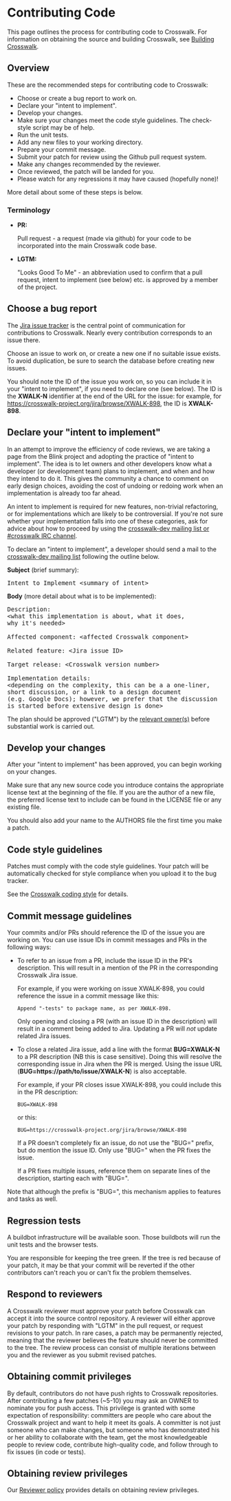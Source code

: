 # Contributing Code
This page outlines the process for contributing code to Crosswalk. For information on obtaining the source and building Crosswalk, see [Building Crosswalk](#contribute/building_crosswalk).

## Overview
These are the recommended steps for contributing code to Crosswalk:

* Choose or create a bug report to work on.
* Declare your "intent to implement".
* Develop your changes.
* Make sure your changes meet the code style guidelines. The check-style script may be of help.
* Run the unit tests.
* Add any new files to your working directory.
* Prepare your commit message.
* Submit your patch for review using the Github pull request system.
* Make any changes recommended by the reviewer.
* Once reviewed, the patch will be landed for you.
* Please watch for any regressions it may have caused (hopefully none)!

More detail about some of these steps is below.

### Terminology

*   **PR:**

    Pull request - a request (made via github) for your code to be incorporated into the main Crosswalk code base.

*   **LGTM:**

    "Looks Good To Me" - an abbreviation used to confirm that a pull request, intent to implement (see below) etc. is approved by a member of the project.

## Choose a bug report

The [Jira issue tracker](https://crosswalk-project.org/jira/) is the central point of communication for contributions to Crosswalk. Nearly every contribution corresponds to an issue there.

Choose an issue to work on, or create a new one if no suitable issue exists. To avoid duplication, be sure to search the database before creating new issues.

You should note the ID of the issue you work on, so you can include it in your "intent to implement", if you need to declare one (see below). The ID is the **XWALK-N** identifier at the end of the URL for the issue: for example, for https://crosswalk-project.org/jira/browse/XWALK-898, the ID is **XWALK-898**.

## Declare your "intent to implement"

In an attempt to improve the efficiency of code reviews, we are taking a page from the Blink project and adopting the practice of "intent to implement". The idea is to let owners and other developers know what a developer (or development team) plans to implement, and when and how they intend to do it. This gives the community a chance to comment on early design choices, avoiding the cost of undoing or redoing work when an implementation is already too far ahead.

An intent to implement is required for new features, non-trivial refactoring, or for implementations which are likely to be controversial. If you're not sure whether your implementation falls into one of these categories, ask for advice about how to proceed by using the [crosswalk-dev mailing list or #crosswalk IRC channel](#contribute/community).

To declare an "intent to implement", a developer should send a mail to the [crosswalk-dev mailing list](https://lists.crosswalk-project.org/mailman/listinfo/crosswalk-dev) following the outline below.

**Subject** (brief summary):

<pre>
Intent to Implement &lt;summary of intent&gt;
</pre>

**Body** (more detail about what is to be implemented):

<pre>
Description:
&lt;what this implementation is about, what it does,
why it's needed&gt;

Affected component: &lt;affected Crosswalk component&gt;

Related feature: &lt;Jira issue ID&gt;

Target release: &lt;Crosswalk version number&gt;

Implementation details:
&lt;depending on the complexity, this can be a a one-liner,
short discussion, or a link to a design document
(e.g. Google Docs); however, we prefer that the discussion
is started before extensive design is done&gt;
</pre>

The plan should be approved ("LGTM") by the [relevant owner(s)](https://crosswalk-project.org/#contribute/reviewer_policy/The-OWNERS-files) before substantial work is carried out.

## Develop your changes

After your "intent to implement" has been approved, you can begin working on your changes.

Make sure that any new source code you introduce contains the appropriate license text at the beginning of the file. If you are the author of a new file, the preferred license text to include can be found in the LICENSE file or any existing file.

You should also add your name to the AUTHORS file the first time you make a patch.

## Code style guidelines

Patches must comply with the code style guidelines. Your patch will be automatically checked for style compliance when you upload it to the bug tracker.

See the [Crosswalk coding style](#contribute/coding_style) for details.


## Commit message guidelines

Your commits and/or PRs should reference the ID of the issue you are working on. You can use issue IDs in commit messages and PRs in the following ways:

*   To refer to an issue from a PR, include the issue ID in the PR's description. This will result in a mention of the PR in the corresponding Crosswalk Jira issue.

    For example, if you were working on issue XWALK-898, you could reference the issue in a commit message like this:

        Append "-tests" to package name, as per XWALK-898.

    Only opening and closing a PR (with an issue ID in the description) will result in a comment being added to Jira. Updating a PR will *not* update related Jira issues.

*   To close a related Jira issue, add a line with the format **BUG=XWALK-N** to a PR description (NB this is case sensitive). Doing this will resolve the corresponding issue in Jira when the PR is merged. Using the issue URL (**BUG=https://path/to/issue/XWALK-N**) is also acceptable.

    For example, if your PR closes issue XWALK-898, you could include this in the PR description:

        BUG=XWALK-898

    or this:

        BUG=https://crosswalk-project.org/jira/browse/XWALK-898

    If a PR doesn't completely fix an issue, do not use the "BUG=" prefix, but do mention the issue ID. Only use "BUG=" when the PR fixes the issue.

    If a PR fixes multiple issues, reference them on separate lines of the description, starting each with "BUG=".

Note that although the prefix is "BUG=", this mechanism applies to features and tasks as well.

## Regression tests

A buildbot infrastructure will be available soon. Those buildbots will run the unit tests and the browser tests.

You are responsible for keeping the tree green. If the tree is red because of your patch, it may be that your commit will be reverted if the other contributors can't reach you or can't fix the problem themselves.

## Respond to reviewers

A Crosswalk reviewer must approve your patch before Crosswalk can accept it into the source control repository. A reviewer will either approve your patch by responding with "LGTM" in the pull request, or request revisions to your patch. In rare cases, a patch may be permanently rejected, meaning that the reviewer believes the feature should never be committed to the tree. The review process can consist of multiple iterations between you and the reviewer as you submit revised patches.

## Obtaining commit privileges

By default, contributors do not have push rights to Crosswalk repositories. After contributing a few patches (~5-10) you may ask an OWNER to nominate you for push access. This privilege is granted with some expectation of responsibility: committers are people who care about the Crosswalk project and want to help it meet its goals. A committer is not just someone who can make changes, but someone who has demonstrated his or her ability to collaborate with the team, get the most knowledgeable people to review code, contribute high-quality code, and follow through to fix issues (in code or tests).

## Obtaining review privileges

Our [Reviewer policy](#contribute/Reviewer_Policy) provides details on obtaining review privileges.
